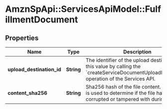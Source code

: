 # AmznSpApi::ServicesApiModel::FulfillmentDocument

## Properties
Name | Type | Description | Notes
------------ | ------------- | ------------- | -------------
**upload_destination_id** | **String** | The identifier of the upload destination. Get this value by calling the &#x60;createServiceDocumentUploadDestination&#x60; operation of the Services API. | [optional] 
**content_sha256** | **String** | Sha256 hash of the file content. This value is used to determine if the file has been corrupted or tampered with during transit. | [optional] 

